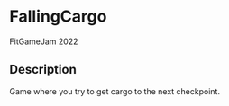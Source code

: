 # FallingCargo
FitGameJam 2022


## Description

Game where you try to get cargo to the next checkpoint.
